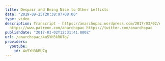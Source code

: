 ```yaml
---
title: Despair and Being Nice to Other Leftists
date: "2019-09-25T20:38:07+08:00"
type: video
description: Transcript - https://anarchopac.wordpress.com/2017/03/02/despair-and-being-nice-to-other-leftists/
  https://www.patreon.com/anarchopac https://twitter.com/anarchopac
publishdate: "2017-03-02T12:31:41.000Z"
url: /anarchopac/4u5YH3kRU7g/
providers:
  youtube:
    id: 4u5YH3kRU7g
---
```

